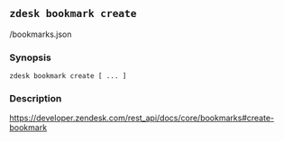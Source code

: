 ## `zdesk bookmark create`

/bookmarks.json

### Synopsis

    zdesk bookmark create [ ... ]

### Description

https://developer.zendesk.com/rest_api/docs/core/bookmarks#create-bookmark

